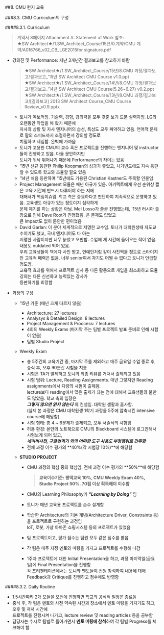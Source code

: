 ##8. CMU 현지 교육  

###8.3. CMU Curriculum의 구성

####8.3.1. Curriculum

>계약서 8페이지 Attachment A: Statement of Work 참조:   
>★SW Architect★/1.SW_Architect_Course/15년/0.계약/CMU 계약/A016766_v02_CB_LGE2015for signature.pdf

- 강의진 및 Performance: 지난 3개년간 결과보고를 참고하기 바람   
	> ★SW Architect★/1.SW_Architect_Course/15년/8.CMU 과정/결과보고/결과보고_'15년 SW Architect CMU Course v1.0.ppt  
	> ★SW Architect★/1.SW_Architect_Course/14년/8.CMU 과정/결과보고/결과보고_'14년 SW Architect CMU Course(5.26~6.27) v0.2.ppt  
	> ★SW Architect★/1.SW_Architect_Course/13년/8.CMU 과정/결과보고/[결과보고] 2013 SW Architect Course_CMU Course Review_v0.9.pptx

	- 토니가 독보적임. 기술력, 경험, 강의력을 모두 갖춘 보기 드문 실력자임. LG와 오랜동안 작업을 해 왔기 때문에  
자사의 상황 및 자사 엔지니어의 습성, 특성도 모두 파악하고 있음. 언어적 문제로 말의 스피드까지 조절하면서 강의할 정도로  
치밀하고 세심함. 완벽에 가까움  
	- 토니가 고용한 CMU의 교수 혹은 프로젝트를 진행하는 엔지니어 및 instructor들이 진행하고 있음. 다들 문안하지만  
토니가 워낙 뛰어나기 때문에 Performance의 차이는 있음  
	- '15년 신규 등판한 Philip Koopman의 성과가 좋았고, 차기년도에도 지속 등판할 수 있도록 학교와 조율할 필요 있음
	- '14년 처음 등판하여 '15년에도 기용된 Christian Kastner도 주목할 인물임
	- Project Management 모듈은 매년 아규가 있음. 아키텍트에게 우선 순위상 짧은 교육 기간에 반드시 다루어야 하는 지에  
대해서가 핵심이슈임. 학교 측은 중요하다고 판단하여 지속적으로 운영하고 있음. 교육생도 아규가 있는 정도이지 심각하게  
문제 제기를 하는 상황은 아님.
Mel Losso가 줄곧 진행했는데, '15년 러시아 출장으로 인해 Dave Root가 진행했음. 큰 문제도 없었고   
큰 Impact도 없이 문안한 편이었음
	- David Garlan: 이 분야 세계적으로 저명한 교수임. 토니가 대학원생때 지도교수이기도 했고, 국내 엔지니어도 다 아는  
저명한 사람이지만 너무 늙었고 오만함. 수업에 제 시간에 들어오는 적이 없음. 내용도 outdated 되어 있음.  
우리 교육생들이 책에다 사인 받고, 연예인처럼 같이 사진찍을 정도로 스타이지만 교육적 매력은 없음. 
너무 senior여서 자기도 어쩔 수 없다고 토니가 언급할 정도임.   
교육적 효과를 위해서 프로젝트 심사 등 다른 활동으로 개입을 최소화하고 모듈 강의는 다른 신선하고 능력있는 강사가  
등판하기를 희망함  


- 과정의 구성
	- '15년 기준 (매년 크게 다르지 않음)
		- Architecture: 27 lectures
		- Analysys & Detailed Design: 8 lectures
		- Project Management & Proccess: 7 lectures
		- 4회의 Weekly Exams (마지막 주는 팀별 프로젝트 발표 준비로 인해 시험이 없음)
		- 팀별 Studio Project

	- Weekly Exam
		- 총 5주간의 교육기간 중, 마지막 주를 제외하고 매주 금요일 수업 종료 후, 중식 후, 오후 90분간 시험을 치룸
		- 시험은 TA가 발제하고 토니의 최종 리뷰를 거쳐서 출제되고 있음  
		- 시험 범위: Lecture, Reading Assignments. 매년 그렇지만 Reading assignments에서 다량의 시험이 출제됨.  
lecture보다 reading에서 많은 출제가 되는 점에 대해서 교육생들의 불만도 많았음. 학교 측의 입장은   
***그렇지 않으면 읽지 않는다*** 의 컨셉임. 대학원 생활과 흡사함.   
(실제 본 과정은 CMU 대학원생 1학기 과정을 5주에 압축시킨 intensive course에 해당함)  
		- 시험 형태: 총 4 ~ 6문제가 출제되고, 모두 서술식의 시험임
		- 허용 환경: 본인의 노트북으로 CMU의 Blackboard 시스템에 로그인해서 시험보게 되어 있고,  
***네이버사전, 구글번역기 외의 어떠한 도구 사용도 부정행위로 간주함***
		- 전체 과정 이수 평가의 **40%(각 시험당 10%)**에 해당함

	- **STUDIO PROJECT**
		- CMU 과정의 핵심 중의 핵심임. 전체 과정 이수 평가의 **50%**에 해당함
			> **교육이수기준: 평택교육 10%, CMU Weekly Exam 40%, Studio Project 50%. 70점 이상 획득해야 이수함** 		

		- CMU의 Learning Philosophy가 ***"Learning by Doing"*** 임  
		- 토니가 매년 교육용 프로젝트를 손수 설계함
		- 학습한 Architecture의 기본 개념(Architecture Driver, Constraints 등)을 프로젝트로 구현하는 과정임  
IoT, 로봇, 가상 아마존 쇼핑시스템 등의 프로젝트가 있었음  
		- 팀 프로젝트이고, 평가 점수는 팀원 모두 같은 점수를 받음
		- 각 팀은 매주 지정 멘토와 미팅을 가지고 프로젝트를 수행해 나감
		- 1주차 프로젝트에 대한 Initial Presentation을 하고, 과정 마지막일(금요일)에 Final Presentation을 진행함  
		각 프리젠테이션에서는 토니와 멘토들이 전원 참석하여 내용에 대해 Feedback과 Critique를 진행하고 점수에도 반영함  




####8.3.2. Daily Routine

- 1.5시간짜리 2개 모듈을 오전에 진행하면 학교의 공식적 일정은 종료됨
- 중식 후, 각 팀은 멘토와 사전 약속된 시간과 장소에서 멘토 미팅을 가지기도 하고, 오후 및 저녁 시간에  
프로젝트를 진행시켜 나가고, lecture review 및 reading articles 등을 공부함 
- 담당자는 수시로 팀별로 돌아가면서 **멘토 미팅에 참석**하여 각 팀별 Progress를 체크해야 함